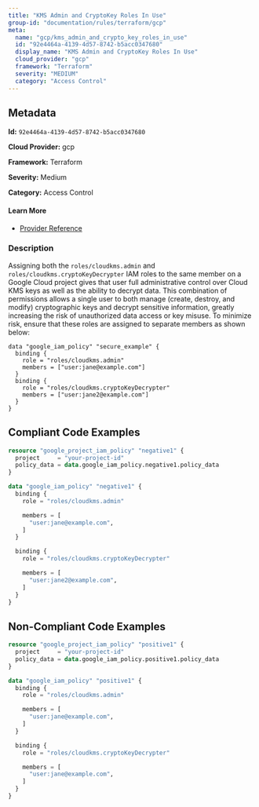 ```yaml
---
title: "KMS Admin and CryptoKey Roles In Use"
group-id: "documentation/rules/terraform/gcp"
meta:
  name: "gcp/kms_admin_and_crypto_key_roles_in_use"
  id: "92e4464a-4139-4d57-8742-b5acc0347680"
  display_name: "KMS Admin and CryptoKey Roles In Use"
  cloud_provider: "gcp"
  framework: "Terraform"
  severity: "MEDIUM"
  category: "Access Control"
---
```

## Metadata

**Id:** `92e4464a-4139-4d57-8742-b5acc0347680`

**Cloud Provider:** gcp

**Framework:** Terraform

**Severity:** Medium

**Category:** Access Control

#### Learn More

 - [Provider Reference](https://registry.terraform.io/providers/hashicorp/google/latest/docs/resources/google_project_iam#policy_data)

### Description

 Assigning both the `roles/cloudkms.admin` and `roles/cloudkms.cryptoKeyDecrypter` IAM roles to the same member on a Google Cloud project gives that user full administrative control over Cloud KMS keys as well as the ability to decrypt data. This combination of permissions allows a single user to both manage (create, destroy, and modify) cryptographic keys and decrypt sensitive information, greatly increasing the risk of unauthorized data access or key misuse. To minimize risk, ensure that these roles are assigned to separate members as shown below:

```
data "google_iam_policy" "secure_example" {
  binding {
    role = "roles/cloudkms.admin"
    members = ["user:jane@example.com"]
  }
  binding {
    role = "roles/cloudkms.cryptoKeyDecrypter"
    members = ["user:jane2@example.com"]
  }
}
```


## Compliant Code Examples
```terraform
resource "google_project_iam_policy" "negative1" {
  project     = "your-project-id"
  policy_data = data.google_iam_policy.negative1.policy_data
}

data "google_iam_policy" "negative1" {
  binding {
    role = "roles/cloudkms.admin"

    members = [
      "user:jane@example.com",
    ]
  }

  binding {
    role = "roles/cloudkms.cryptoKeyDecrypter"

    members = [
      "user:jane2@example.com",
    ]
  }
}

```
## Non-Compliant Code Examples
```terraform
resource "google_project_iam_policy" "positive1" {
  project     = "your-project-id"
  policy_data = data.google_iam_policy.positive1.policy_data
}

data "google_iam_policy" "positive1" {
  binding {
    role = "roles/cloudkms.admin"

    members = [
      "user:jane@example.com",
    ]
  }

  binding {
    role = "roles/cloudkms.cryptoKeyDecrypter"

    members = [
      "user:jane@example.com",
    ]
  }
}

```